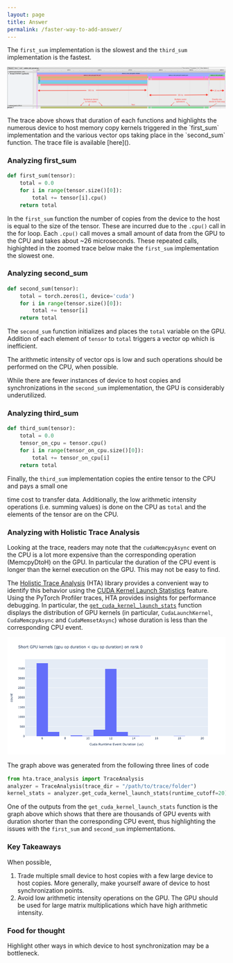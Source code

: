 ```yaml
---
layout: page
title: Answer 
permalink: /faster-way-to-add-answer/
---
```


The `first_sum` implementation is the slowest and the `third_sum` implementation is the
fastest.
<!-- mention that none of them are acceptable perf wise? btw, i tried cpu and gpu .sum(),
small sizes are not getting close to peak mem bw, but 2^26 does achieve it on both, and gpu
is ~10 faster as expected -->

<p align = "center">
  <img src = "/d2h_sync/annotated_d2h_sync_trace.png">
</p>
The trace above shows that duration of each functions and highlights the numerous device to host
memory copy kernels triggered in the `first_sum` implementation and the various vector ops taking
place in the `second_sum` function. The trace file is available [here]().

### Analyzing first_sum

``` python
def first_sum(tensor):
    total = 0.0
    for i in range(tensor.size()[0]):
        total += tensor[i].cpu()
    return total
```

In the `first_sum` function the number of copies from the device to the host is equal to the size of
the tensor. These are incurred due to the `.cpu()` call in the for loop. Each `.cpu()` call moves a
small amount of data from the GPU to the CPU and takes about ~26 microseconds. These repeated calls,
highighted in the zoomed trace below make the `first_sum` implementation the slowest one.
<!-- is the 26 just the kernel time or does it include the gap to the next kernel call? -->


### Analyzing second_sum 

``` python
def second_sum(tensor):
    total = torch.zeros(1, device='cuda')
    for i in range(tensor.size()[0]):
        total += tensor[i]
    return total
```

The `second_sum` function initializes and places the `total` variable on the GPU. Addition of each
element of `tensor` to `total` triggers a vector op which is inefficient. 
<!-- I am uncomforable with calling the vector op inefficient, since it divert attention from the much
bigger problem here, which is calling a kernel to do a single add, this has huge overhead -->
The arithmetic intensity
of vector ops is low and such operations should be performed on the CPU, when possible. 
<!-- we talked about doing vector ops on CPU as being something that should be done within reason, 
i.e., don't move all vector ops to CPU, that will be much worse because of copy cost -->
While there are fewer instances of device to host copies and synchronizations in the `second_sum`
implementation, the GPU is considerably underutilized.


### Analyzing third_sum

``` python
def third_sum(tensor):
    total = 0.0
    tensor_on_cpu = tensor.cpu()
    for i in range(tensor_on_cpu.size()[0]):
        total += tensor_on_cpu[i]
    return total
```

Finally, the `third_sum` implementation copies the entire tensor to the CPU and pays a small one
<!-- relatively samll onetime cost - quantify it, and mention the implied PCIE BW, which i think is 
(4 * 4096 / 2) * 1e6/1e9 = 8.192 GB/sec -->
time cost to transfer data. Additionally, the low arithmetic intensity operations (i.e. summing
values) is done on the CPU as `total` and the elements of the tensor are on the CPU. 

<!-- moved to discussion? -->
### Analyzing with Holistic Trace Analysis

Looking at the trace, readers may note that the `cudaMemcpyAsync` event on the CPU is a lot more
expensive than the corresponding operation (MemcpyDtoH) on the GPU. In particular the duration of
the CPU event is longer than the kernel execution on the GPU. This may not be easy to find.

The [Holistic Trace Analysis](https://github.com/facebookresearch/HolisticTraceAnalysis) (HTA) library
provides a convenient way to identify this behavior using the [CUDA Kernel Launch
Statistics](https://hta.readthedocs.io/en/latest/source/features/cuda_kernel_launch_stats.html)
feature. Using the PyTorch Profiler traces, HTA provides insights for performance debugging. In
particular, the [`get_cuda_kernel_launch_stats`](https://hta.readthedocs.io/en/latest/source/api/trace_analysis_api.html#hta.trace_analysis.TraceAnalysis.get_cuda_kernel_launch_stats)
function displays the distribution of GPU kernels (in particular, `CudaLaunchKernel`, `CudaMemcpyAsync`
and `CudaMemsetAsync`) whose duration is less than the corresponding CPU event.

<p align = "center">
  <img src = "/d2h_sync/d2h_sync_short_gpu_kernels.png">
</p>

The graph above was generated from the following three lines of code

``` python
from hta.trace_analysis import TraceAnalysis
analyzer = TraceAnalysis(trace_dir = "/path/to/trace/folder")
kernel_stats = analyzer.get_cuda_kernel_launch_stats(runtime_cutoff=20)
```

One of the outputs from the `get_cuda_kernel_launch_stats` function is the graph above which shows that
there are thousands of GPU events with duration shorter than the corresponding CPU event, thus
highlighting the issues with the `first_sum` and `second_sum` implementations.

<!-- add to discssion:
- what's the fastest way to add?
- why are sync points bad? 
  - inside a for loops are dangerous:
    - obvious: sync is bad
    - less obvious: no sync, still bad (many small kernel calls)
      - solution: foreach kernel wrapper, fusion, operate on single tensor
      - soltion: cudagraphs
  - forward reference to next lecture, stall the queue
- how to find sync points?
- naturally occurring sync points: item(); logging; few kernels
- difference between device sync/stream sync/event sync (may be too stream focused, which we haven't talked about? 
- HTA
-->

### Key Takeaways

When possible,

1. Trade multiple small device to host copies with a few large device to host copies. More
   generally, make yourself aware of device to host synchronization points.
   <!-- how? via reading trace? -->
1. Avoid low arithmetic intensity operations on the GPU. The GPU should be used for large matrix
   multiplications which have high arithmetic intensity.
   <!-- I don't agree with this, what are you supposed to do if you have sigmod, pow, etc? move them to CPU?
   our data centers are >50% low arithm intensity (TBE, vector ops), and we are fine with that, since GPU also offers tremendous mem BW -->

### Food for thought

Highlight other ways in which device to host synchronization may be a bottleneck.
<!-- show code snippets with item(), other kernels, logging, tell them to try out -->

